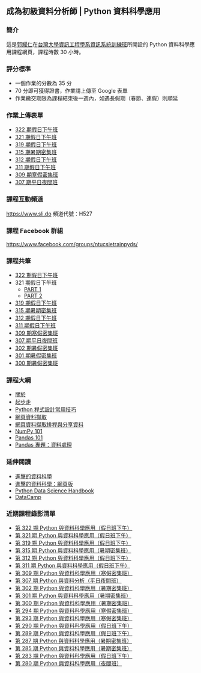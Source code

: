 ## 成為初級資料分析師 | Python 資料科學應用

### 簡介

這是[郭耀仁](https://www.facebook.com/yaojen.kuo.1)在[台灣大學資訊工程學系資訊系統訓練班](https://www.csie.ntu.edu.tw/train/)所開設的 Python 資料科學應用課程網頁，課程時數 30 小時。

### 評分標準

- 一個作業的分數為 35 分
- 70 分即可獲得證書，作業請上傳至 Google 表單
- 作業繳交期限為課程結束後一週內，如遇長假期（春節、連假）則順延

### 作業上傳表單

- [322 期假日下午班](https://forms.gle/hLg7VefXV9Cvhd3E7)
- [321 期假日下午班](https://forms.gle/Pc2csi5X283urXwv7)
- [319 期假日下午班](https://forms.gle/ymgTzpi758kKBBK97)
- [315 期暑期密集班](https://forms.gle/wSPvWDXeMaJYAH4Q7)
- [312 期假日下午班](https://forms.gle/xrh3SkSV9WszWdMm9)
- [311 期假日下午班](https://forms.gle/m3C59C9saYFJSHfm7)
- [309 期寒假密集班](https://goo.gl/forms/S2YXpZxn9JwH2e3E3)
- [307 期平日夜間班](https://goo.gl/forms/ieo3plwIY8MIF5zm1)

### 課程互動頻道

<https://www.sli.do> 頻道代號：H527

### 課程 Facebook 群組

<https://www.facebook.com/groups/ntucsietrainpyds/>

### 課程共筆

- [322 期假日下午班](https://colab.research.google.com/drive/1rXzZTaU-utngh68XlfFeM_szzteJOCkl)
- 321 期假日下午班
    - [PART 1](https://colab.research.google.com/drive/1UbsIuNh5exfKvadu6YqINRq6DlRcybiB)
    - [PART 2](https://colab.research.google.com/drive/1kzdUO8prpjz0PvNogpKiwI-G7vp9kvYO)
- [319 期假日下午班](https://colab.research.google.com/drive/1BOQ0PO11Lcans-zqnk2qNuArWXo0i-tC)
- [315 期暑期密集班](https://colab.research.google.com/drive/1qGAngB7FykvWaKVGdIc4hHAKyHktWOTJ)
- [312 期假日下午班](https://colab.research.google.com/drive/1qrlyUWt7BIB4Xv2YYms7PHFELQzZuoEi)
- [311 期假日下午班](https://colab.research.google.com/drive/12_QPE9jH3i0D__Owrrn6cB_q7MYW7tLr)
- [309 期寒假密集班](https://colab.research.google.com/drive/1nDhlXPyVlvfRq5sx6a8MvBCEnNC-3RrS)
- [307 期平日夜間班](https://colab.research.google.com/drive/1SffQGmZIZTeKOLP0lSy4MXscf58tnwCl)
- [302 期暑假密集班](https://colab.research.google.com/drive/19NImQH5Ojwn9UD4dediEgna6UCEQRT7p)
- [301 期暑假密集班](https://colab.research.google.com/drive/1cxguHMhanA3_JNKkr_yliPFOzK6bnF15)
- [300 期暑假密集班](https://colab.research.google.com/drive/1D_a3idela6AvAMOm4AxigfoecY1YlQvm)

### 課程大綱

- [關於](https://yaojenkuo.io/00-about.slides.html)
- [起步走](01-setup.slides.html)
- [Python 程式設計常用技巧](02-python-programming-skills.slides.html)
- [網頁資料擷取](03-web-scraping-101.slides.html)
- [網頁資料擷取排程與分享資料](03-web-scraping-102.slides.html)
- [NumPy 101](04-numpy-101.slides.html)
- [Pandas 101](05-pandas-101.slides.html)
- [Pandas 專題：資料處理](06-pandas-data-wrangling.slides.html)

<!--
- [Matplotlib PyPlot 101](07-matplotlib-101.slides.html)
- [Seaborn 101](08-seaborn-101.slides.html)
-->

### 延伸閱讀

- [進擊的資料科學](https://www.books.com.tw/products/0010827812)
- [進擊的資料科學：網頁版](https://www.datainpoint.com/data-science-in-action/)
- [Python Data Science Handbook](https://www.amazon.com/Python-Data-Science-Handbook-Essential/dp/1491912057)
- [DataCamp](https://www.datacamp.com?tap_a=5644-dce66f&tap_s=194899-1fb421)

### 近期課程錄影清單

- [第 322 期 Python 與資料科學應用（假日班下午）](https://www.youtube.com/playlist?list=PLEq7iw5uOtuV10SMxUCWbyuZESVDwxp8R)
- [第 321 期 Python 與資料科學應用（假日班下午）](https://www.youtube.com/playlist?list=PLEq7iw5uOtuUcsyW8joxdekBksn4ZSeNe)
- [第 319 期 Python 與資料科學應用（假日班下午）](https://www.youtube.com/playlist?list=PLEq7iw5uOtuVYc8lSg6kwn9CGnx28orHc)
- [第 315 期 Python 與資料科學應用（暑期密集班）](https://www.youtube.com/playlist?list=PLEq7iw5uOtuVyoGYwn46IlStidqqTcEwB)
- [第 312 期 Python 與資料科學應用（假日班下午）](https://www.youtube.com/playlist?list=PLEq7iw5uOtuU2MjWUWArwjxQnp55yXTtt)
- [第 311 期 Python 與資料科學應用（假日班下午）](https://www.youtube.com/playlist?list=PLEq7iw5uOtuXfAla3JulbR6vNeIkDnt4E)
- [第 309 期 Python 與資料科學應用（寒假密集班）](https://www.youtube.com/playlist?list=PLEq7iw5uOtuUzxgsMBOMy5-EIzXSdgFT-)
- [第 307 期 Python 與資料分析（平日夜間班）](https://www.youtube.com/playlist?list=PLEq7iw5uOtuVHTtYxS34N03mGUEr4Fl5D)
- [第 302 期 Python 與資料科學應用（暑期密集班）](https://www.youtube.com/playlist?list=PLEq7iw5uOtuUNW-DdH-w1MYIiq3S1hTsi)
- [第 301 期 Python 與資料科學應用（暑期密集班）](https://www.youtube.com/playlist?list=PLEq7iw5uOtuWmjDABIfpTG8LM8IsdOvjE)
- [第 300 期 Python 與資料科學應用（暑期密集班）](https://www.youtube.com/playlist?list=PLEq7iw5uOtuVulxWyLq6pyMDYRvQmR04T)
- [第 294 期 Python 與資料科學應用（寒假密集班）](https://www.youtube.com/playlist?list=PLEq7iw5uOtuWxEa90e19wI1mjG5K7Beid)
- [第 293 期 Python 與資料科學應用（寒假密集班）](https://www.youtube.com/playlist?list=PLEq7iw5uOtuUp3Iv2e9CFSMpocWSB36va)
- [第 290 期 Python 與資料科學應用（假日班下午）](https://www.youtube.com/playlist?list=PLEq7iw5uOtuXK0Rs8VVzDMJEiN2ZlvFr4)
- [第 289 期 Python 與資料科學應用（假日班下午）](https://www.youtube.com/playlist?list=PLEq7iw5uOtuVnMbRb76tCn2qW3Ft9osAz)
- [第 287 期 Python 與資料科學應用（暑期密集班）](https://www.youtube.com/playlist?list=PLEq7iw5uOtuVKZvkQ0B7S6fszUnEf8PmQ)
- [第 285 期 Python 與資料科學應用（暑期密集班）](https://www.youtube.com/playlist?list=PLEq7iw5uOtuX9DstAUP0yFc8Ay6AMuvkS)
- [第 283 期 Python 與資料科學應用（假日班下午）](https://www.youtube.com/playlist?list=PLEq7iw5uOtuXWTMjHisPwOHKhu_jZPn2C)
- [第 280 期 Python 與資料科學應用（夜間班）](https://www.youtube.com/playlist?list=PLEq7iw5uOtuVLOqYRt9QwUme8S5oXioxB)